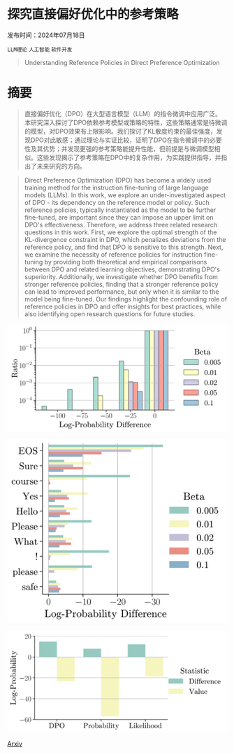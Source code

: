 # 探究直接偏好优化中的参考策略

发布时间：2024年07月18日

`LLM理论` `人工智能` `软件开发`

> Understanding Reference Policies in Direct Preference Optimization

# 摘要

> 直接偏好优化（DPO）在大型语言模型（LLM）的指令微调中应用广泛。本研究深入探讨了DPO依赖参考模型或策略的特性，这些策略通常是待微调的模型，对DPO效果有上限影响。我们探讨了KL散度约束的最佳强度，发现DPO对此敏感；通过理论与实证比较，证明了DPO在指令微调中的必要性及其优势；并发现更强的参考策略能提升性能，但前提是与微调模型相似。这些发现揭示了参考策略在DPO中的复杂作用，为实践提供指导，并指出了未来研究的方向。

> Direct Preference Optimization (DPO) has become a widely used training method for the instruction fine-tuning of large language models (LLMs). In this work, we explore an under-investigated aspect of DPO - its dependency on the reference model or policy. Such reference policies, typically instantiated as the model to be further fine-tuned, are important since they can impose an upper limit on DPO's effectiveness. Therefore, we address three related research questions in this work. First, we explore the optimal strength of the KL-divergence constraint in DPO, which penalizes deviations from the reference policy, and find that DPO is sensitive to this strength. Next, we examine the necessity of reference policies for instruction fine-tuning by providing both theoretical and empirical comparisons between DPO and related learning objectives, demonstrating DPO's superiority. Additionally, we investigate whether DPO benefits from stronger reference policies, finding that a stronger reference policy can lead to improved performance, but only when it is similar to the model being fine-tuned. Our findings highlight the confounding role of reference policies in DPO and offer insights for best practices, while also identifying open research questions for future studies.

![探究直接偏好优化中的参考策略](../../../paper_images/2407.13709/x1.png)

![探究直接偏好优化中的参考策略](../../../paper_images/2407.13709/x2.png)

![探究直接偏好优化中的参考策略](../../../paper_images/2407.13709/x3.png)

[Arxiv](https://arxiv.org/abs/2407.13709)